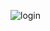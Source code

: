 ![login](https://github.com/matheuspedrosam/Projetos-Html-e-Css/assets/99772255/1abc34f1-e268-487c-a3b2-b87f325f7be8)
